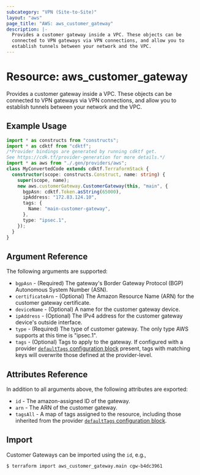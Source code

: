 ```yaml
---
subcategory: "VPN (Site-to-Site)"
layout: "aws"
page_title: "AWS: aws_customer_gateway"
description: |-
  Provides a customer gateway inside a VPC. These objects can be
  connected to VPN gateways via VPN connections, and allow you to
  establish tunnels between your network and the VPC.
---
```


# Resource: aws_customer_gateway

Provides a customer gateway inside a VPC. These objects can be connected to VPN gateways via VPN connections, and allow you to establish tunnels between your network and the VPC.

## Example Usage

```typescript
import * as constructs from "constructs";
import * as cdktf from "cdktf";
/*Provider bindings are generated by running cdktf get.
See https://cdk.tf/provider-generation for more details.*/
import * as aws from "./.gen/providers/aws";
class MyConvertedCode extends cdktf.TerraformStack {
  constructor(scope: constructs.Construct, name: string) {
    super(scope, name);
    new aws.customerGateway.CustomerGateway(this, "main", {
      bgpAsn: cdktf.Token.asString(65000),
      ipAddress: "172.83.124.10",
      tags: {
        Name: "main-customer-gateway",
      },
      type: "ipsec.1",
    });
  }
}

```

## Argument Reference

The following arguments are supported:

* `bgpAsn` - (Required) The gateway's Border Gateway Protocol (BGP) Autonomous System Number (ASN).
* `certificateArn` - (Optional) The Amazon Resource Name (ARN) for the customer gateway certificate.
* `deviceName` - (Optional) A name for the customer gateway device.
* `ipAddress` - (Optional) The IPv4 address for the customer gateway device's outside interface.
* `type` - (Required) The type of customer gateway. The only type AWS
  supports at this time is "ipsec.1".
* `tags` - (Optional) Tags to apply to the gateway. If configured with a provider [`defaultTags` configuration block](https://registry.terraform.io/providers/hashicorp/aws/latest/docs#default_tags-configuration-block) present, tags with matching keys will overwrite those defined at the provider-level.

## Attributes Reference

In addition to all arguments above, the following attributes are exported:

* `id` - The amazon-assigned ID of the gateway.
* `arn` - The ARN of the customer gateway.
* `tagsAll` - A map of tags assigned to the resource, including those inherited from the provider [`defaultTags` configuration block](https://registry.terraform.io/providers/hashicorp/aws/latest/docs#default_tags-configuration-block).

## Import

Customer Gateways can be imported using the `id`, e.g.,

```
$ terraform import aws_customer_gateway.main cgw-b4dc3961
```

<!-- cache-key: cdktf-0.17.0-pre.15 input-b2e751f0a07b9596abb88035a77fd37ba01f052e2be75c1aed0ad3b4a362c804 -->